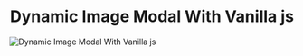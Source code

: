 <h1 align="center">Dynamic Image Modal With Vanilla js</h1>

![Dynamic Image Modal With Vanilla js](https://github.com/Shahriyar-Hosen/dynamic-img-modal-with-vanilla-js/assets/96829173/972b61ff-77e5-4501-a8d4-e3c9638425bd)
